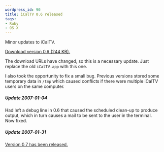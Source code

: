 ```yaml
--- 
wordpress_id: 90
title: iCalTV 0.6 released
tags: 
- Ruby
- OS X
---
```

Minor updates to iCalTV.

<a href="http://henrik.nyh.se/uploads/iCalTV.zip">Download version 0.6 (244 KB).</a>

The download URLs have changed, so this is a necessary update. Just replace the old <code>iCalTV.app</code> with this one.

I also took the opportunity to fix a small bug. Previous versions stored some temporary data in <code>/tmp</code> which caused conflicts if there were multiple iCalTV users on the same computer.

<!--more-->

<div class="updated">
  <h5>Update 2007-01-04</h5>
  <p>Had left a debug line in 0.6 that caused the scheduled clean-up to produce output, which in turn causes a mail to be sent to the user in the terminal. Now fixed.</p>

<h5>Update 2007-01-31</h5>
<p><a href="http://henrik.nyh.se/2007/01/icaltv-07-released-and-an-applescript-date-object-gotcha/">Version 0.7 has been released.</a></p>
</div>
